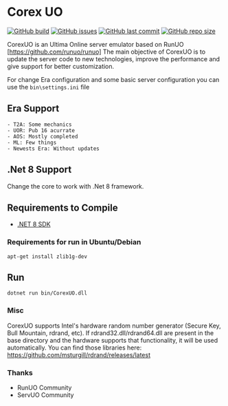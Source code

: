 # Corex UO

[![GitHub build](https://img.shields.io/github/actions/workflow/status/CorexUO/CorexUO/dotnet-core.yml?logo=github)](https://github.com/CorexUO/CorexUO/actions)
[![GitHub issues](https://img.shields.io/github/issues/corexuo/corexuo.svg)](https://github.com/CorexUO/CorexUO/issues)
[![GitHub last commit](https://img.shields.io/github/last-commit/CorexUO/CorexUO.svg)](https://github.com/CorexUO/CorexUO/)
[![GitHub repo size](https://img.shields.io/github/repo-size/CorexUO/CorexUO.svg)](https://github.com/CorexUO/CorexUO/)

CorexUO is an Ultima Online server emulator based on RunUO [https://github.com/runuo/runuo]
The main objective of CorexUO is to update the server code to new technologies, improve the performance and give support for better customization.

For change Era configuration and some basic server configuration you can use the ```bin\settings.ini``` file
## Era Support
```
- T2A: Some mechanics
- UOR: Pub 16 acurrate
- AOS: Mostly completed
- ML: Few things
- Newests Era: Without updates
```

## .Net 8 Support
Change the core to work with .Net 8 framework.

## Requirements to Compile
- [.NET 8 SDK](https://dotnet.microsoft.com/download/dotnet/8.0)


### Requirements for run in Ubuntu/Debian

```shell
apt-get install zlib1g-dev
```

## Run

```shell
dotnet run bin/CorexUO.dll
```

### Misc

CorexUO supports Intel's hardware random number generator (Secure Key, Bull Mountain, rdrand, etc).
If rdrand32.dll/rdrand64.dll are present in the base directory and the hardware supports that functionality, it will be used automatically. You can find those libraries here: https://github.com/msturgill/rdrand/releases/latest

### Thanks

- RunUO Community
- ServUO Community
